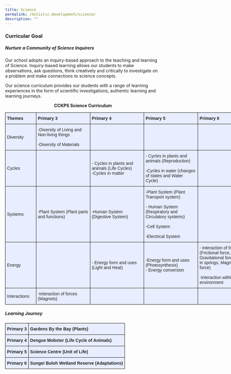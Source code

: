 ```yaml
---
title: Science
permalink: /holistic-development/science/
description: ""
---
```

### **Curricular Goal**


##### **Nurture a Community of Science Inquirers**

Our school adopts an inquiry-based approach to the teaching and learning of Science. Inquiry-based learning allows our students to make observations, ask questions, think creatively and critically to investigate on a problem and make connections to science concepts. 

Our science curriculum provides our students with a range of learning experiences in the form of scientific investigations, authentic learning and learning journeys.

<strong><center>CCKPS Science Curriculum</center></strong>

<style type="text/css">
.tg  {border-collapse:collapse;border-spacing:0;margin:0px auto;}
.tg td{border-color:black;border-style:solid;border-width:1px;font-family:Arial, sans-serif;font-size:14px;
  overflow:hidden;padding:10px 5px;word-break:normal;}
.tg th{border-color:black;border-style:solid;border-width:1px;font-family:Arial, sans-serif;font-size:14px;
  font-weight:normal;overflow:hidden;padding:10px 5px;word-break:normal;}
.tg .tg-xwen{background-color:#E8EDFF;color:#222;font-weight:bold;text-align:left;vertical-align:middle}
.tg .tg-lr6o{background-color:#E8EDFF;color:#222;text-align:left;vertical-align:middle}
</style>
<table class="tg" style="undefined;table-layout: fixed; width: 800px">
<colgroup>
<col style="width: 100px">
<col style="width: 175px">
<col style="width: 175px">
<col style="width: 175px">
<col style="width: 175px">
</colgroup>
<tbody>
  <tr>
    <td class="tg-xwen"><span style="color:#222">Themes</span></td>
    <td class="tg-xwen"><span style="color:#222">Primary 3</span></td>
    <td class="tg-xwen"><span style="color:#222">Primary 4</span></td>
    <td class="tg-xwen"><span style="color:#222">Primary 5</span><br></td>
    <td class="tg-xwen"><span style="color:#222">Primary 6</span><br></td>
  </tr>
  <tr>
    <td class="tg-lr6o"><span style="font-weight:normal">Diversity</span></td>
    <td class="tg-lr6o"><span style="font-weight:400">-Diversity of Living and Non-living things </span><br><br><span style="font-weight:400">-Diversity of Materials </span></td>
    <td class="tg-xwen"></td>
    <td class="tg-xwen"></td>
    <td class="tg-xwen"></td>
  </tr>
  <tr>
    <td class="tg-lr6o"><span style="font-weight:normal"> Cycles </span></td>
    <td class="tg-lr6o"><span style="font-weight:normal"> </span></td>
    <td class="tg-lr6o"><span style="font-weight:normal">- Cycles in plants and animals (Life Cycles)</span><br>-Cycles in matter </td>
    <td class="tg-lr6o"><span style="font-weight:normal">- Cycles in plants and animals (Reproduction)</span><br><br>-Cycles in water (changes of states and Water Cycle)</td>
    <td class="tg-lr6o"><span style="font-weight:normal"> </span></td>
  </tr>
  <tr>
    <td class="tg-lr6o"><span style="font-weight:normal"> Systems </span></td>
    <td class="tg-lr6o"><span style="font-weight:normal">-Plant System (Plant parts and functions) </span></td>
    <td class="tg-lr6o"><span style="font-weight:normal">-Human System (Digestive System) </span></td>
    <td class="tg-lr6o"><span style="font-weight:normal">-Plant System (Plant Transport system) </span><br><br><span style="font-weight:normal">- Human System (Respiratory and Circulatory systems)</span><br><br><span style="font-weight:normal">-Cell System</span><br><br><span style="font-weight:normal">-Electrical System</span></td>
    <td class="tg-lr6o"><span style="font-weight:normal"> </span></td>
  </tr>
  <tr>
    <td class="tg-lr6o"><span style="font-weight:normal"> Energy</span></td>
    <td class="tg-lr6o"><span style="font-weight:normal"> </span></td>
    <td class="tg-lr6o"><span style="font-weight:normal">- Energy form and uses (Light and Heat) </span></td>
    <td class="tg-lr6o"><span style="font-weight:normal;background-color:transparent">-Energy form and uses (Photosynthesis)</span><br>- Energy conversion </td>
    <td class="tg-lr6o"><span style="font-weight:normal">- Interaction of forces (Frictional force, Gravitational force, force in springs, Magnetic force) </span><br><br><span style="font-weight:normal">-Interaction within the environment </span></td>
  </tr>
  <tr>
    <td class="tg-lr6o"><span style="font-weight:normal"> Interactions</span></td>
    <td class="tg-lr6o"><span style="font-weight:normal">-Interaction of forces (Magnets) </span></td>
    <td class="tg-lr6o"><span style="font-weight:normal"> </span></td>
    <td class="tg-lr6o"><span style="font-weight:normal"> </span></td>
    <td class="tg-lr6o"><span style="font-weight:normal"> </span></td>
  </tr>
</tbody>
</table>

##### Learning Journey

<style type="text/css">
.tg  {border-collapse:collapse;border-spacing:0;margin:0px auto;}
.tg td{border-color:black;border-style:solid;border-width:1px;font-family:Arial, sans-serif;font-size:14px;
  overflow:hidden;padding:10px 5px;word-break:normal;}
.tg th{border-color:black;border-style:solid;border-width:1px;font-family:Arial, sans-serif;font-size:14px;
  font-weight:normal;overflow:hidden;padding:10px 5px;word-break:normal;}
.tg .tg-u05r{background-color:#E8EDFF;color:#222;font-weight:bold;text-align:left;vertical-align:top}
</style>
<table class="tg">
<tbody>
  <tr>
    <td class="tg-u05r">Primary 3</td>
    <td class="tg-u05r">Gardens By the Bay (Plants)</td>
  </tr>
  <tr>
    <td class="tg-u05r">Primary 4</td>
    <td class="tg-u05r">Dengue Mobster (Life Cycle of Animals)</td>
  </tr>
  <tr>
    <td class="tg-u05r">Primary 5</td>
    <td class="tg-u05r">Science Centre (Unit of Life)</td>
  </tr>
  <tr>
    <td class="tg-u05r">Primary 6</td>
    <td class="tg-u05r">Sungei Buloh Wetland Reserve (Adaptations)</td>
  </tr>
</tbody>
</table>